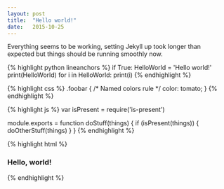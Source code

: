 ```yaml
---
layout: post
title:  "Hello world!"
date:   2015-10-25
---
```


Everything seems to be working, setting Jekyll up took longer than expected but things should be running smoothly now.

{% highlight python lineanchors %}
if True:
	HelloWorld = 'Hello world!'
	print(HelloWorld)
for i in HelloWorld:
	print(i)
{% endhighlight %}


{% highlight css %}
.foobar {
  /* Named colors rule */
  color: tomato;
}
{% endhighlight %}


{% highlight js %}
var isPresent = require('is-present')

module.exports = function doStuff(things) {
  if (isPresent(things)) {
    doOtherStuff(things)
  }
}
{% endhighlight %}


{% highlight html %}
<div class="m0 p0 bg-blue white">
  <h3 class="h1">Hello, world!</h3>
</div>
{% endhighlight %}
